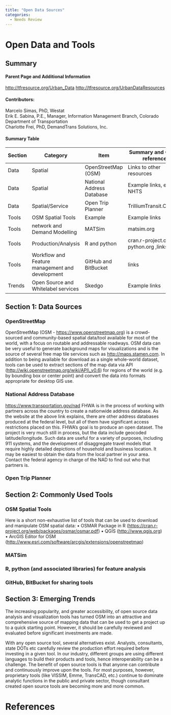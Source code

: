 ```yaml
---
title: "Open Data Sources"
categories:
  - Needs Review
---
```


Open Data and Tools
===================

Summary
-------

#### Parent Page and Additional Information

<http://tfresource.org/Urban_Data>
<http://tfresource.org/UrbanDataResources>

#### Contributors:

Marcelo Simas, PhD, Westat\
Erik E. Sabina, P.E., Manager, Information Management Branch, Colorado Department of Transportation\
Charlotte Frei, PhD, DemandTrans Solutions, Inc.

#### Summary Table

| Section | Category                                        | Item                      | Summary and Cross-references          |
|---------|-------------------------------------------------|---------------------------|---------------------------------------|
| Data    | Spatial                                         | OpenStreetMap (OSM)       | Links to other resources              |
| Data    | Spatial                                         | National Address Database | Example links, e.g. NHTS              |
| Data    | Spatial/Service                                 | Open Trip Planner         | TrilliumTransit.Com,etc.              |
| Tools   | OSM Spatial Tools                               | Example                   | Example links                         |
| Tools   | network and Demand Modelling                    | MATSim                    | matsim.org                            |
| Tools   | Production/Analysis                             | R and python              | cran.r-project.org, python.org ,links |
| Tools   | Workflow and Feature management and development | GitHub and BitBucket      | links                                 |
| Trends  | Open Source and Whitelabel services             | Skedgo                    | Example links                         |

Section 1: Data Sources
-----------------------

### OpenStreetMap

OpenStreetMap (OSM - <https://www.openstreetmap.org>) is a crowd-sourced and community-based spatial data/tool available for most of the world, with a focus on routable and addressable roadways. OSM data can be very useful to generate background maps for visualizations and is the source of several free map tile services such as <http://maps.stamen.com>. In addition to being available for download as a single whole-world dataset, tools can be used to extract sections of the map data via API (http://wiki.openstreetmap.org/wiki/API\_v0.6) for regions of the world (e.g. by bounding box or center point) and convert the data into formats appropriate for desktop GIS use.

### National Address Database

<https://www.transportation.gov/nad>
FHWA is in the process of working with partners across the country to create a nationwide address database. As the website at the above link explains, there are other address databases produced at the federal level, but all of them have significant access restrictions placed on this. FHWA’s goal is to produce an open dataset. The project is very much still in process, but the data include geocoded latitude/longitude. Such data are useful for a variety of purposes, including 911 systems, and the development of disaggregate travel models that require highly detailed depictions of household and business location. It may be easiest to obtain the data from the local partner in your area. Contact the federal agency in charge of the NAD to find out who that partners is.

### Open Trip Planner

Section 2: Commonly Used Tools
------------------------------

### OSM Spatial Tools

Here is a short non-exhaustive list of tools that can be used to download and manipulate OSM spatial data:
• OSMAR Package in R (https://cran.r-project.org/web/packages/osmar/osmar.pdf)
• QGIS (http://www.qgis.org)
• ArcGIS Editor for OSM (http://www.esri.com/software/arcgis/extensions/openstreetmap)

### MATSim

### R, python (and associated libraries) for feature analysis

### GitHub, BitBucket for sharing tools

Section 3: Emerging Trends
--------------------------

The increasing popularity, and greater accessibility, of open source data analysis and visualization tools has turned OSM into an attractive and comprehensive source of mapping data that can be used to get a project up to a quick starting point. However, it should be carefully reviewed and evaluated before significant investments are made.

With any open source tool, several alternatives exist. Analysts, consultants, state DOTs etc carefully review the production effort required before investing in a given tool. In our industry, different groups are using different languages to build their products and tools, hence interoperability can be a challenge. The benefit of open source tools is that anyone can contribute and continuously improve upon the tools. For most purposes, however, proprietary tools (like VISSIM, Emme, TransCAD, etc.) continue to dominate analytic functions in the public and private sector, though consultant created open source tools are becoming more and more common.

References
==========

